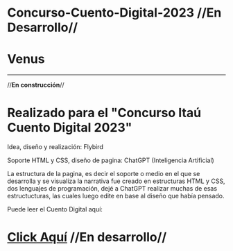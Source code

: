 # Concurso-Cuento-Digital-2023 //**En Desarrollo**//

# Venus
--------------------------------------------------------------------------------------------------------------------------------------------------------------------------------------------------------------------------------------------------------------------------------------
//**En construcción**//

# Realizado para el "Concurso Itaú Cuento Digital 2023"

Idea, diseño y realización: Flybird

Soporte HTML y CSS, diseño de pagina: ChatGPT (Inteligencia Artificial)

La estructura de la pagina, es decir el soporte o medio en el que se desarrolla y se visualiza la narrativa fue creado en estructuras HTML y CSS, dos lenguajes de programación, dejé a ChatGPT realizar muchas de esas estructucturas, las cuales luego edite en base al diseño que había pensado.


Puede leer el Cuento Digital aquí:

# [Click Aquí](https://fedelpx.github.io/Concurso-Cuento-Digital-2023/) //**En desarrollo**//



